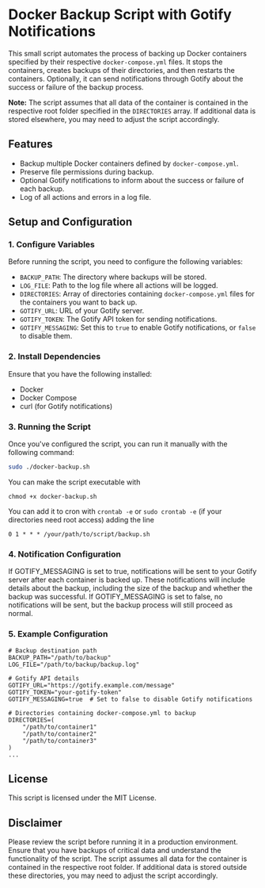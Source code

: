 # Docker Backup Script with Gotify Notifications

This small script automates the process of backing up Docker containers specified by their respective `docker-compose.yml` files. It stops the containers, creates backups of their directories, and then restarts the containers. 
Optionally, it can send notifications through Gotify about the success or failure of the backup process.

**Note:** The script assumes that all data of the container is contained in the respective root folder specified in the `DIRECTORIES` array. If additional data is stored elsewhere, you may need to adjust the script accordingly.

## Features
- Backup multiple Docker containers defined by `docker-compose.yml`.
- Preserve file permissions during backup.
- Optional Gotify notifications to inform about the success or failure of each backup.
- Log of all actions and errors in a log file.

## Setup and Configuration

### 1. **Configure Variables**
Before running the script, you need to configure the following variables:

- `BACKUP_PATH`: The directory where backups will be stored.
- `LOG_FILE`: Path to the log file where all actions will be logged.
- `DIRECTORIES`: Array of directories containing `docker-compose.yml` files for the containers you want to back up.
- `GOTIFY_URL`: URL of your Gotify server.
- `GOTIFY_TOKEN`: The Gotify API token for sending notifications.
- `GOTIFY_MESSAGING`: Set this to `true` to enable Gotify notifications, or `false` to disable them.

### 2. **Install Dependencies**
Ensure that you have the following installed:
- Docker
- Docker Compose
- curl (for Gotify notifications)

### 3. **Running the Script**
Once you've configured the script, you can run it manually with the following command:

```bash
sudo ./docker-backup.sh
```

You can make the script executable with 
```
chmod +x docker-backup.sh
```

You can add it to cron with ```crontab -e``` or ```sudo crontab -e``` (if your directories need root access) adding the line 

```
0 1 * * * /your/path/to/script/backup.sh
```

### 4. Notification Configuration
If GOTIFY_MESSAGING is set to true, notifications will be sent to your Gotify server after each container is backed up. These notifications will include details about the backup, including the size of the backup and whether the backup was successful.
If GOTIFY_MESSAGING is set to false, no notifications will be sent, but the backup process will still proceed as normal.

### 5. Example Configuration 
```
# Backup destination path
BACKUP_PATH="/path/to/backup"
LOG_FILE="/path/to/backup/backup.log"

# Gotify API details
GOTIFY_URL="https://gotify.example.com/message"
GOTIFY_TOKEN="your-gotify-token"
GOTIFY_MESSAGING=true  # Set to false to disable Gotify notifications

# Directories containing docker-compose.yml to backup
DIRECTORIES=(
    "/path/to/container1"
    "/path/to/container2"
    "/path/to/container3"
)
...
```

## License
This script is licensed under the MIT License.

## Disclaimer
Please review the script before running it in a production environment. Ensure that you have backups of critical data and understand the functionality of the script. The script assumes all data for the container is contained in the respective root folder. If additional data is stored outside these directories, you may need to adjust the script accordingly.
